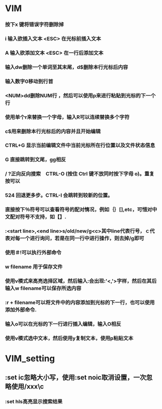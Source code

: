 # VIM

### 按下x 键将错误字符删除掉

### i   输入欲插入文本   &lt;ESC&gt;             在光标前插入文本

### A   输入欲添加文本   &lt;ESC&gt;             在一行后添加文本

### 输入dw删除一个单词至其末尾，d$删除本行光标后内容

### 输入数字0移动到行首

### &lt;NUM&gt;dd删除NUM行 ，然后可以使用p来进行粘贴到光标的下一个行

### 使用单个r来替换一个字母，输入R可以连续替换多个字符

### c$用来删除本行光标后的内容并且开始编辑

### CTRL+G 显示当前编辑文件中当前光标所在行位置以及文件状态信息

### G 直接跳转到文尾，gg相反

### / ?正向反向搜索　CTRL-O \(按住 Ctrl 键不放同时按下字母 o\)。重复按可以

### 524      回退更多步。CTRL-I 会跳转到较新的位置。

### 直接按下％符号可以查看符号的配对情况，例如｛｝\[\],etc，可惜对中文配对符号不支持，如【】.

### :&lt;start line&gt;,&lt;end line&gt;s/old/new/g&lt;c&gt;其中line代表行号，ｃ代表对每一个进行询问，若是在同一行中进行操作，则去掉/g即可

### 使用＃!可以执行外部命令

### w filename 用于保存文件

### 使用v模式来高亮选择区域，然后输入:会出现:'&lt;,'&gt;字样，然后在其后输入w filename可以保存所选内容

### :r + filename可以将文件中的内容添加到光标的下一行，也可以使用添加外部命令.

### 输入o可以在光标的下一行进行插入编辑，输入O相反

### 使用v模式选中文本，然后使用y复制文本，使用p粘贴文本

# VIM\_setting

## :set ic忽略大小写，使用:set noic取消设置，一次忽略使用/xxx\c

### :set hls高亮显示搜索结果



